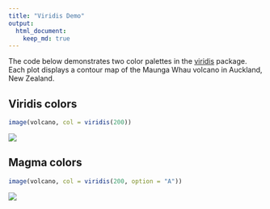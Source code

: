 ```yaml
---
title: "Viridis Demo"
output:
  html_document:
    keep_md: true
---
```




The code below demonstrates two color palettes in the [viridis](https://github.com/sjmgarnier/viridis) package. Each plot displays a contour map of the Maunga Whau volcano in Auckland, New Zealand.

## Viridis colors


```r
image(volcano, col = viridis(200))
```

![](2017-12-05-testRmarkdown_files/figure-html/unnamed-chunk-2-1.png)<!-- -->

## Magma colors


```r
image(volcano, col = viridis(200, option = "A"))
```

![](2017-12-05-testRmarkdown_files/figure-html/unnamed-chunk-3-1.png)<!-- -->
